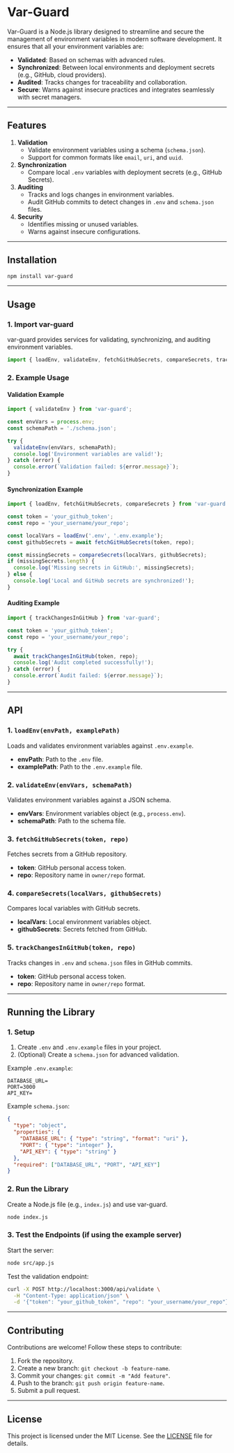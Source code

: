 # Var-Guard

Var-Guard is a Node.js library designed to streamline and secure the management of environment variables in modern software development. It ensures that all your environment variables are:

- **Validated**: Based on schemas with advanced rules.
- **Synchronized**: Between local environments and deployment secrets (e.g., GitHub, cloud providers).
- **Audited**: Tracks changes for traceability and collaboration.
- **Secure**: Warns against insecure practices and integrates seamlessly with secret managers.

---

## Features

1. **Validation**
   - Validate environment variables using a schema (`schema.json`).
   - Support for common formats like `email`, `uri`, and `uuid`.
2. **Synchronization**
   - Compare local `.env` variables with deployment secrets (e.g., GitHub Secrets).
3. **Auditing**
   - Tracks and logs changes in environment variables.
   - Audit GitHub commits to detect changes in `.env` and `schema.json` files.
4. **Security**
   - Identifies missing or unused variables.
   - Warns against insecure configurations.

---

## Installation

```bash
npm install var-guard
```

---

## Usage

### 1. Import var-guard

var-guard provides services for validating, synchronizing, and auditing environment variables.

```javascript
import { loadEnv, validateEnv, fetchGitHubSecrets, compareSecrets, trackChangesInGitHub } from 'var-guard';
```

### 2. Example Usage

#### Validation Example

```javascript
import { validateEnv } from 'var-guard';

const envVars = process.env;
const schemaPath = './schema.json';

try {
  validateEnv(envVars, schemaPath);
  console.log('Environment variables are valid!');
} catch (error) {
  console.error(`Validation failed: ${error.message}`);
}
```

#### Synchronization Example

```javascript
import { loadEnv, fetchGitHubSecrets, compareSecrets } from 'var-guard';

const token = 'your_github_token';
const repo = 'your_username/your_repo';

const localVars = loadEnv('.env', '.env.example');
const githubSecrets = await fetchGitHubSecrets(token, repo);

const missingSecrets = compareSecrets(localVars, githubSecrets);
if (missingSecrets.length) {
  console.log('Missing secrets in GitHub:', missingSecrets);
} else {
  console.log('Local and GitHub secrets are synchronized!');
}
```

#### Auditing Example

```javascript
import { trackChangesInGitHub } from 'var-guard';

const token = 'your_github_token';
const repo = 'your_username/your_repo';

try {
  await trackChangesInGitHub(token, repo);
  console.log('Audit completed successfully!');
} catch (error) {
  console.error(`Audit failed: ${error.message}`);
}
```

---

## API

### 1. `loadEnv(envPath, examplePath)`

Loads and validates environment variables against `.env.example`.

- **envPath**: Path to the `.env` file.
- **examplePath**: Path to the `.env.example` file.

### 2. `validateEnv(envVars, schemaPath)`

Validates environment variables against a JSON schema.

- **envVars**: Environment variables object (e.g., `process.env`).
- **schemaPath**: Path to the schema file.

### 3. `fetchGitHubSecrets(token, repo)`

Fetches secrets from a GitHub repository.

- **token**: GitHub personal access token.
- **repo**: Repository name in `owner/repo` format.

### 4. `compareSecrets(localVars, githubSecrets)`

Compares local variables with GitHub secrets.

- **localVars**: Local environment variables object.
- **githubSecrets**: Secrets fetched from GitHub.

### 5. `trackChangesInGitHub(token, repo)`

Tracks changes in `.env` and `schema.json` files in GitHub commits.

- **token**: GitHub personal access token.
- **repo**: Repository name in `owner/repo` format.

---

## Running the Library

### 1. Setup

1. Create `.env` and `.env.example` files in your project.
2. (Optional) Create a `schema.json` for advanced validation.

Example `.env.example`:

```env
DATABASE_URL=
PORT=3000
API_KEY=
```

Example `schema.json`:

```json
{
  "type": "object",
  "properties": {
    "DATABASE_URL": { "type": "string", "format": "uri" },
    "PORT": { "type": "integer" },
    "API_KEY": { "type": "string" }
  },
  "required": ["DATABASE_URL", "PORT", "API_KEY"]
}
```

### 2. Run the Library

Create a Node.js file (e.g., `index.js`) and use var-guard.

```bash
node index.js
```

### 3. Test the Endpoints (if using the example server)

Start the server:

```bash
node src/app.js
```

Test the validation endpoint:

```bash
curl -X POST http://localhost:3000/api/validate \
  -H "Content-Type: application/json" \
  -d '{"token": "your_github_token", "repo": "your_username/your_repo"}'
```

---

## Contributing

Contributions are welcome! Follow these steps to contribute:

1. Fork the repository.
2. Create a new branch: `git checkout -b feature-name`.
3. Commit your changes: `git commit -m "Add feature"`.
4. Push to the branch: `git push origin feature-name`.
5. Submit a pull request.

---

## License

This project is licensed under the MIT License. See the [LICENSE](LICENSE) file for details.

